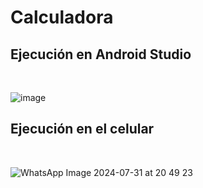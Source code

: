 # Calculadora
## Ejecución en Android Studio
<br>

![image](https://github.com/user-attachments/assets/844eb8d9-6462-4274-89bb-50fb089f6865)

## Ejecución en el celular
<br>

![WhatsApp Image 2024-07-31 at 20 49 23](https://github.com/user-attachments/assets/daeec61c-1dbf-49a2-b8ee-cf11a69e2cd7)

